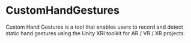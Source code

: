# CustomHandGestures
Custom Hand Gestures is a tool that enables users to record and detect static hand gestures using the Unity XRI toolkit for AR / VR / XR projects.
